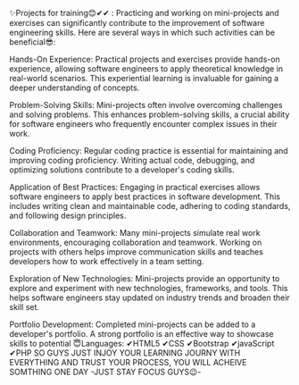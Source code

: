 ✨Projects for training😊✔✔ :
Practicing and working on mini-projects and exercises can significantly contribute to the improvement of software engineering skills.
Here are several ways in which such activities can be beneficial😎:

Hands-On Experience: Practical projects and exercises provide hands-on experience, allowing software engineers to apply theoretical knowledge in real-world scenarios.
This experiential learning is invaluable for gaining a deeper understanding of concepts.

Problem-Solving Skills: Mini-projects often involve overcoming challenges and solving problems. 
This enhances problem-solving skills, a crucial ability for software engineers who frequently encounter complex issues in their work.

Coding Proficiency:
                    Regular coding practice is essential for maintaining and improving coding proficiency.
                    Writing actual code, debugging, and optimizing solutions contribute to a developer's coding skills.

Application of Best Practices:
                               Engaging in practical exercises allows software engineers to apply best practices in software development. 
                               This includes writing clean and maintainable code, adhering to coding standards, and following design principles.

Collaboration and Teamwork:
                            Many mini-projects simulate real work environments, encouraging collaboration and teamwork. 
                            Working on projects with others helps improve communication skills and teaches developers how to work effectively in a team setting.

Exploration of New Technologies:
                                 Mini-projects provide an opportunity to explore and experiment with new technologies, frameworks, and tools. 
                                 This helps software engineers stay updated on industry trends and broaden their skill set.

Portfolio Development:
                      Completed mini-projects can be added to a developer's portfolio.
                       A strong portfolio is an effective way to showcase skills to potential 
 😇Languages:
 ✔HTML5 
 ✔CSS
 ✔Bootstrap
 ✔javaScript
 ✔PHP
 SO GUYS JUST INJOY YOUR LEARNING JOURNY WITH EVERYTHING AND TRUST YOUR PROCESS, YOU WILL ACHEIVE SOMTHING ONE DAY -JUST STAY FOCUS GUYS😉-
 

